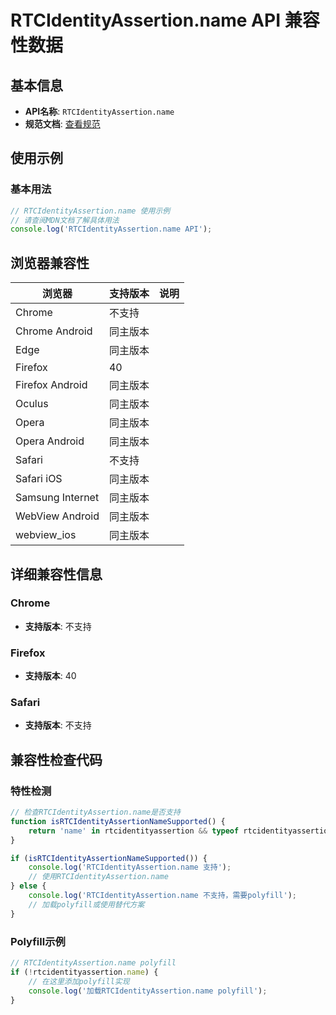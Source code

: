 # RTCIdentityAssertion.name API 兼容性数据

## 基本信息

- **API名称**: `RTCIdentityAssertion.name`
- **规范文档**: [查看规范](https://w3c.github.io/webrtc-identity/#dom-rtcidentityassertion-name)

## 使用示例

### 基本用法

```javascript
// RTCIdentityAssertion.name 使用示例
// 请查阅MDN文档了解具体用法
console.log('RTCIdentityAssertion.name API');
```

## 浏览器兼容性

| 浏览器 | 支持版本 | 说明 |
|--------|----------|------|
| Chrome | 不支持 |  |
| Chrome Android | 同主版本 |  |
| Edge | 同主版本 |  |
| Firefox | 40 |  |
| Firefox Android | 同主版本 |  |
| Oculus | 同主版本 |  |
| Opera | 同主版本 |  |
| Opera Android | 同主版本 |  |
| Safari | 不支持 |  |
| Safari iOS | 同主版本 |  |
| Samsung Internet | 同主版本 |  |
| WebView Android | 同主版本 |  |
| webview_ios | 同主版本 |  |

## 详细兼容性信息

### Chrome

- **支持版本**: 不支持

### Firefox

- **支持版本**: 40

### Safari

- **支持版本**: 不支持

## 兼容性检查代码

### 特性检测

```javascript
// 检查RTCIdentityAssertion.name是否支持
function isRTCIdentityAssertionNameSupported() {
    return 'name' in rtcidentityassertion && typeof rtcidentityassertion.name === 'function';
}

if (isRTCIdentityAssertionNameSupported()) {
    console.log('RTCIdentityAssertion.name 支持');
    // 使用RTCIdentityAssertion.name
} else {
    console.log('RTCIdentityAssertion.name 不支持，需要polyfill');
    // 加载polyfill或使用替代方案
}
```

### Polyfill示例

```javascript
// RTCIdentityAssertion.name polyfill
if (!rtcidentityassertion.name) {
    // 在这里添加polyfill实现
    console.log('加载RTCIdentityAssertion.name polyfill');
}
```

